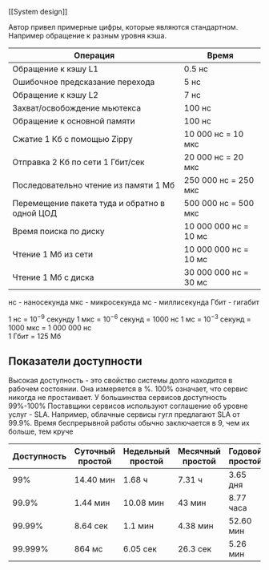 [[System design]]

Автор привел примерные цифры, которые являются стандартном. Например обращение к разным уровня кэша. 

| Операция                                      | Время                 |
| --------------------------------------------- | --------------------- |
| Обращение к кэшу L1                           | 0.5 нс                |
| Ошибочное предсказание перехода               | 5 нс                  |
| Обращение к кэшу L2                           | 7 нс                  |
| Захват/освобождение мьютекса                  | 100 нс                |
| Обращение к основной памяти                   | 100 нс                |
| Сжатие 1 Кб с помощью Zippy                   | 10 000 нс = 10 мкс    |
| Отправка 2 Кб по сети 1 Гбит/сек              | 20 000 нс = 20 мкс    |
| Последовательно чтение из памяти 1 Мб         | 250 000 нс = 250 мкс  |
| Перемещение пакета туда и обратно в одной ЦОД | 500 000 нс = 500 мкс  |
| Время поиска по диску                         | 10 000 000 нс = 10 мс |
| Чтение 1 Мб из сети                           | 10 000 000 нс = 10 мс |
| Чтение 1 Мб с диска                           | 30 000 000 нс = 30 мс |
нс - наносекунда
мкс - микросекунда
мс - миллисекунда
Гбит - гигабит

1 нс = $10^{-9}$  секунду
1 мкс = $10^{-6}$ секунд = 1000 нс
1 мс = $10^{-3}$ секунд = 1000 мкс = 1 000 000 нс  
1 Гбит = 125 Мб

## Показатели доступности
Высокая доступность - это свойство системы долго находится в рабочем состоянии. Она измеряется в %. 100% означает, что сервис никогда не простаивает. У большинства сервисов доступность 99%-100%
Поставщики сервисов используют соглашение об уровне услуг - SLA. Например, облачные сервисы гугл предлагают SLA от 99.9%. Время беспрерывной работы обычно заключается в 9, чем их больше, тем круче

| Доступность | Суточный простой | Недельный простой | Месячный простой | Годовой простой |
| ----------- | ---------------- | ----------------- | ---------------- | --------------- |
| 99%         | 14.40 мин        | 1.68 ч            | 7.31 ч           | 3.65 дня        |
| 99.9%       | 1.44 мин         | 10.08 мин         | 43 мин           | 8.77 часа       |
| 99.99%      | 8.64 сек         | 1.1 мин           | 4.38 мин         | 52.60 мин       |
| 99.999%     | 864 мс           | 6.05 сек          | 26.3 сек         | 5.26 мин        |
